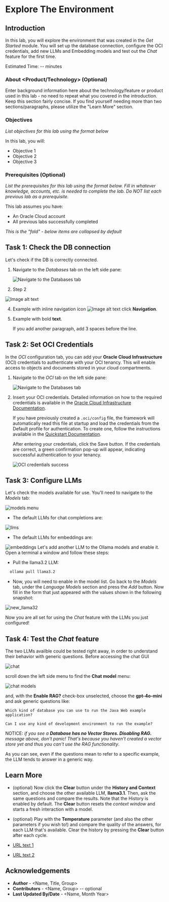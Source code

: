 # Explore The Environment

## Introduction

In this lab, you will explore the environment that was created in the *Get Started* module. You will set up the database connection, configure the OCI credentials, add new LLMs and Embedding models and test out the *Chat* feature for the first time.

Estimated Time: -- minutes

### About <Product/Technology> (Optional)
Enter background information here about the technology/feature or product used in this lab - no need to repeat what you covered in the introduction. Keep this section fairly concise. If you find yourself needing more than two sections/paragraphs, please utilize the "Learn More" section.

### Objectives

*List objectives for this lab using the format below*

In this lab, you will:
* Objective 1
* Objective 2
* Objective 3

### Prerequisites (Optional)

*List the prerequisites for this lab using the format below. Fill in whatever knowledge, accounts, etc. is needed to complete the lab. Do NOT list each previous lab as a prerequisite.*

This lab assumes you have:
* An Oracle Cloud account
* All previous labs successfully completed


*This is the "fold" - below items are collapsed by default*

## Task 1: Check the DB connection

Let's check if the DB is correctly connected.

1. Navigate to the *Databases* tab on the left side pane:

	![Navigate to the Databases tab](images/database-navigation.jpg)


2. Step 2

  ![Image alt text](images/sample1.png)

4. Example with inline navigation icon ![Image alt text](images/sample2.png) click **Navigation**.

5. Example with bold **text**.

   If you add another paragraph, add 3 spaces before the line.

## Task 2: Set OCI Credentials

In the *OCI* configuration tab, you can add your **Oracle Cloud Infrastructure** (OCI) credentials to authenticate with your OCI tenancy. This will enable access to objects and documents stored in your cloud compartments.

1. Navigate to the *OCI* tab on the left side pane:

   ![Navigate to the Databases tab](images/oci-navigation.jpg)

2. Insert your OCI credentials. Detailed information on how to the required credentials is available in the [Oracle Cloud Infrastructure Documentation](https://docs.oracle.com/en-us/iaas/Content/API/Concepts/apisigningkey.htm#Required_Keys_and_OCIDs).

   If you have previously created a `.oci/config` file, the framework will automatically read this file at startup and load the credentials from the Default profile for authentication. To create one, follow the instructions available in the [Quickstart Documentation](https://docs.oracle.com/en-us/iaas/Content/API/SDKDocs/cliinstall.htm#Quickstart).

   After entering your credentials, click the Save button. If the credentials are correct, a green confirmation pop-up will appear, indicating successful authentication to your tenancy.

   ![OCI credentials success](images/oci-credentials-success.png)



## Task 3: Configure LLMs

Let's check the models available for use. You'll need to navigate to the *Models* tab:

![models menu](images/models.jpg)

   * The default LLMs for chat completions are:

  ![llms](images/llms.png)

  * The default LLMs for embeddings are:

  ![embeddings](images/emb.png)
   Let's add another LLM to the Ollama models and enable it. Open a terminal a window and follow these steps:

  * Pull the llama3.2 LLM:

  ```bash
    ollama pull llama3.2
  ```
  * Now, you will need to enable in the model list. Go back to the *Models* tab, under the *Language Models* section and press the *Add* button. Now fill in the form that just appeared with the values shown in the following snapshot:

  ![new_llama32](images/addllama32.png)

  Now you are all set for using the *Chat* feature with the LLMs you just configured!

## Task 4: Test the *Chat* feature

The two LLMs availble could be tested right away, in order to understand their behavior with generic questions. Before accessing the chat GUI

![chat](images/chat.jpg)

scroll down the left side menu to find the **Chat model** menu:

![chat models](images/chatmodel.png)

and, with the **Enable RAG?** check-box unselected, choose the **gpt-4o-mini** and ask generic questions like:
```
Which kind of database you can use to run the Java Web example application?
```
```
Can I use any kind of development environment to run the example?
```

NOTICE: *if you see a **Database has no Vector Stores. Disabling RAG.** message above, don't panic! That's because you haven't created a vector store yet and thus you can't use the RAG functionality*.

As you can see, even if the questions mean to refer to a specific example, the LLM tends to answer in a generic way. 

## Learn More

* (optional) Now click the **Clear** button under the **History and Context** section, and choose the other available LLM, **llama3.1**. Then, ask the same questions and compare the results. Note that the History is enabled by default. The **Clear** button resets the *context window* and starts a fresh interaction with a model.

* (optional) Play with the **Temperature** parameter (and also the other parameters if you wish to!) and compare the quality of the answers, for each LLM that's available. Clear the history by pressing the **Clear** button after each cycle.

* [URL text 1](http://docs.oracle.com)
* [URL text 2](http://docs.oracle.com)

## Acknowledgements
* **Author** - <Name, Title, Group>
* **Contributors** -  <Name, Group> -- optional
* **Last Updated By/Date** - <Name, Month Year>
